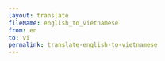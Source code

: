 ```yaml
--- 
layout: translate 
fileName: english_to_vietnamese 
from: en
to: vi 
permalink: translate-english-to-vietnamese
---
```

